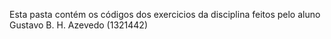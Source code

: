 Esta pasta contém os códigos dos exercicios da disciplina feitos pelo aluno Gustavo B. H. Azevedo (1321442)
